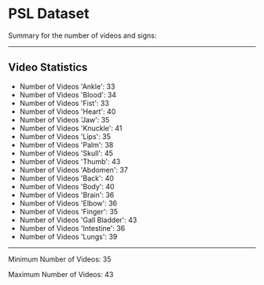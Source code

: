 # PSL Dataset

Summary for the number of videos and signs:

--------------------------------------------
## Video Statistics

- Number of Videos 'Ankle': 33
- Number of Videos 'Blood': 34
- Number of Videos 'Fist': 33
- Number of Videos 'Heart': 40
- Number of Videos 'Jaw': 35
- Number of Videos 'Knuckle': 41
- Number of Videos 'Lips': 35
- Number of Videos 'Palm': 38
- Number of Videos 'Skull': 45
- Number of Videos 'Thumb': 43
- Number of Videos 'Abdomen': 37
- Number of Videos 'Back': 40
- Number of Videos 'Body': 40
- Number of Videos 'Brain': 36
- Number of Videos 'Elbow': 36
- Number of Videos 'Finger': 35
- Number of Videos 'Gall Bladder': 43
- Number of Videos 'Intestine': 36
- Number of Videos 'Lungs': 39

----------------------------------

Minimum Number of Videos: 35

Maximum Number of Videos: 43
